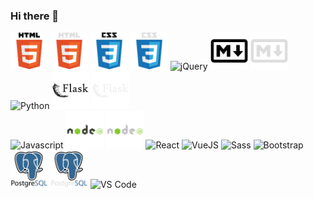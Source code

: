 ### Hi there 👋

<!--
**jvill171/jvill171** is a ✨ _special_ ✨ repository because its `README.md` (this file) appears on your GitHub profile.

Here are some ideas to get you started:

- 🔭 I’m currently working on ...
- 🌱 I’m currently learning ...
- 👯 I’m looking to collaborate on ...
- 🤔 I’m looking for help with ...
- 💬 Ask me about ...
- 📫 How to reach me: ...
- 😄 Pronouns: ...
- ⚡ Fun fact: ...
-->


<div id="devicons">
    <div>
        <!-- HTML5 -->
        <img src="./assets/LightMode/html5.svg#gh-light-mode-only" height="60px" alt="HTML5" title="HTML5">
        <img src="./assets/DarkMode/html5.svg#gh-dark-mode-only" height="60px" alt="HTML5" title="HTML5">
        <!-- CSS3 -->
        <img src="./assets/LightMode/css3.svg#gh-light-mode-only" height="60px" alt="CSS3" title="CSS3">
        <img src="./assets/DarkMode/css3.svg#gh-dark-mode-only" height="60px" alt="CSS3" title="CSS3">
        <!-- jQuery -->
        <img src="https://cdn.jsdelivr.net/gh/devicons/devicon/icons/jquery/jquery-plain-wordmark.svg" height="60px" alt="jQuery" title="jQuery"/>
        <!-- Markdown -->
        <img src="./assets/LightMode/markdown.svg#gh-light-mode-only" height="60px" alt="Markdown" title="Markdown">
        <img src="./assets/DarkMode/markdown.svg#gh-dark-mode-only" height="60px" alt="Markdown" title="Markdown">
        <!-- Python -->
        <img src="https://cdn.jsdelivr.net/gh/devicons/devicon/icons/python/python-original-wordmark.svg" height="60px" alt="Python" title="Python"/>
        <!-- Flask -->
        <img src="./assets/LightMode/flask.svg#gh-light-mode-only" height="60px" alt="Flask" title="Flask"/>
        <img src="./assets/DarkMode/flask.svg#gh-dark-mode-only" height="60px" alt="Flask" title="Flask"/>
    </div>
    <div>
        <!-- Javascript -->
        <img src="https://cdn.jsdelivr.net/gh/devicons/devicon/icons/javascript/javascript-original.svg" height="60px" alt="Javascript" title="Javascript"/>
        <!-- NodeJS -->
        <img src="./assets/LightMode/nodejs.svg#gh-light-mode-only" height="60px" alt="NodeJS" title="NodeJS"/>
        <img src="./assets/DarkMode/nodejs.svg#gh-dark-mode-only" height="60px" alt="NodeJS" title="NodeJS"/>
        <!-- React -->
        <img src="https://cdn.jsdelivr.net/gh/devicons/devicon/icons/react/react-original-wordmark.svg" height="60px" alt="React" title="React"/>
        <!-- VueJS -->
        <img src="https://cdn.jsdelivr.net/gh/devicons/devicon/icons/vuejs/vuejs-original-wordmark.svg" height="60px" alt="VueJS" title="VueJS"/>
        <!-- Sass -->
        <img src="https://cdn.jsdelivr.net/gh/devicons/devicon/icons/sass/sass-original.svg" height="60px" alt="Sass" title="Sass"/>
        <!-- Bootstrap -->
        <img src="https://cdn.jsdelivr.net/gh/devicons/devicon/icons/bootstrap/bootstrap-plain-wordmark.svg" height="60px" alt="Bootstrap" title="Bootstrap"/>
    </div>
    <div>
        <!-- PostgreSQL -->
        <img src="./assets/LightMode/postgresql.svg#gh-light-mode-only" height="60px" alt="PostgreSQL" title="PostgreSQL"/>
        <img src="./assets/DarkMode/postgresql.svg#gh-dark-mode-only" height="60px" alt="PostgreSQL" title="PostgreSQL"/>
        <!-- VS Code -->
        <img src="https://cdn.jsdelivr.net/gh/devicons/devicon/icons/vscode/vscode-original.svg" height="60px" alt="VS Code" title="VS Code"/>
    </div>
</div>


<!-- GH Dark Mode backgrounds:
        background-color: rgb(34, 39, 46);
        background-color: rgb(13, 17, 23);
        
    Leaving this here to reference background colors with SVGs if I add more later-->
